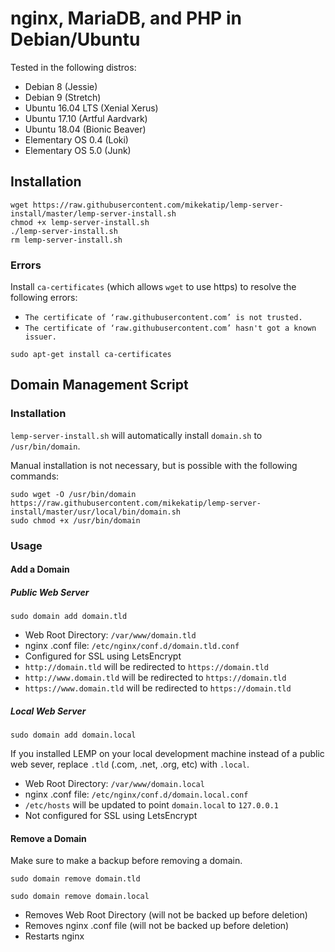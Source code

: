 # nginx, MariaDB, and PHP in Debian/Ubuntu

Tested in the following distros:
- Debian 8 (Jessie)
- Debian 9 (Stretch)
- Ubuntu 16.04 LTS (Xenial Xerus)
- Ubuntu 17.10 (Artful Aardvark)
- Ubuntu 18.04 (Bionic Beaver)
- Elementary OS 0.4 (Loki)
- Elementary OS 5.0 (Junk)

## Installation

```
wget https://raw.githubusercontent.com/mikekatip/lemp-server-install/master/lemp-server-install.sh
chmod +x lemp-server-install.sh
./lemp-server-install.sh
rm lemp-server-install.sh
```
### Errors

Install `ca-certificates` (which allows `wget` to use https) to resolve the following errors:

- `The certificate of ‘raw.githubusercontent.com’ is not trusted.`
- `The certificate of ‘raw.githubusercontent.com’ hasn't got a known issuer.`

```
sudo apt-get install ca-certificates
```
## Domain Management Script

### Installation

`lemp-server-install.sh` will automatically install `domain.sh` to `/usr/bin/domain`. 

Manual installation is not necessary, but is possible with the following commands:

```
sudo wget -O /usr/bin/domain https://raw.githubusercontent.com/mikekatip/lemp-server-install/master/usr/local/bin/domain.sh
sudo chmod +x /usr/bin/domain
```

### Usage

#### Add a Domain

##### Public Web Server

```
sudo domain add domain.tld
```

- Web Root Directory: `/var/www/domain.tld`
- nginx .conf file: `/etc/nginx/conf.d/domain.tld.conf`
- Configured for SSL using LetsEncrypt
- `http://domain.tld` will be redirected to `https://domain.tld`
- `http://www.domain.tld` will be redirected to `https://domain.tld`
- `https://www.domain.tld` will be redirected to `https://domain.tld`

##### Local Web Server

```
sudo domain add domain.local
```

If you installed LEMP on your local development machine instead of a public web sever, replace `.tld` (.com, .net, .org, etc) with `.local`. 

- Web Root Directory: `/var/www/domain.local`
- nginx .conf file: `/etc/nginx/conf.d/domain.local.conf`
- `/etc/hosts` will be updated to point `domain.local` to `127.0.0.1`
- Not configured for SSL using LetsEncrypt

#### Remove a Domain

Make sure to make a backup before removing a domain.

```
sudo domain remove domain.tld
```
```
sudo domain remove domain.local
```

- Removes Web Root Directory (will not be backed up before deletion)
- Removes nginx .conf file (will not be backed up before deletion)
- Restarts nginx
